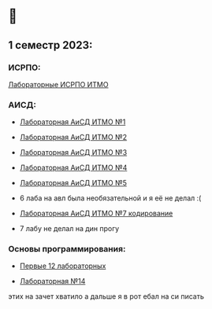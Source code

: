 # 🤠

## 1 семестр 2023:

### ИСРПО: 

[Лабораторные ИСРПО ИТМО](https://github.com/drlinggg/geometric_lib)

### АИСД:
- [Лабораторная АиСД ИТМО №1](https://github.com/drlinggg/lab-aisd-1)

- [Лабораторная АиСД ИТМО №2](https://github.com/drlinggg/lab-aisd-2)

- [Лабораторная АиСД ИТМО №3](https://github.com/drlinggg/lab-aisd-3)

- [Лабораторная АиСД ИТМО №4](https://github.com/drlinggg/lab-aisd-4)

- [Лабораторная АиСД ИТМО №5](https://github.com/drlinggg/aisd-lab-5)

- 6 лаба на авл была необязательной и я её не делал :(

- [Лабораторная АиСД ИТМО №7 кодирование](https://github.com/drlinggg/aisd-lab-7)

- 7 лабу не делал на дин прогу

### Основы программирования:

- [Первые 12 лабораторных](https://github.com/drlinggg/op-labs)
  
- [Лабораторная №14](https://github.com/drlinggg/14labgamelife)
  
этих на зачет хватило а дальше я в рот ебал на си писать
